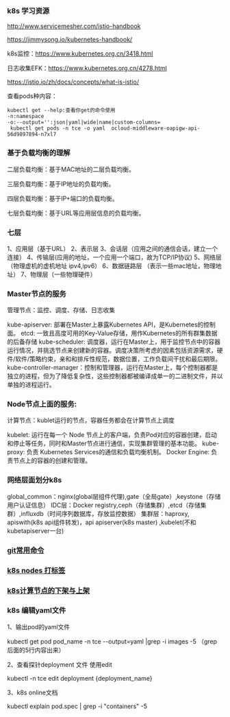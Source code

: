 
### k8s 学习资源
http://www.servicemesher.com/istio-handbook

https://jimmysong.io/kubernetes-handbook/

k8s监控：https://www.kubernetes.org.cn/3418.html

日志收集EFK：https://www.kubernetes.org.cn/4278.html

https://istio.io/zh/docs/concepts/what-is-istio/

查看pods种内容：
```
kubectl get --help:查看你get的命令使用
-n:namespace
-o:--output='':json|yaml|wide|name|custom-columns=
 kubectl get pods -n tce -o yaml  ocloud-middleware-oapigw-api-56d9897894-n7xl7 
 ```

### 基于负载均衡的理解

二层负载均衡：基于MAC地址的二层负载均衡。

三层负载均衡：基于IP地址的负载均衡。

四层负载均衡：基于IP+端口的负载均衡。

七层负载均衡：基于URL等应用层信息的负载均衡。

### 七层

1、应用层（基于URL）
2、表示层
3、会话层（应用之间的通信会话，建立一个连接）
4、传输层(应用的地址，一个应用一个端口，故为TCP/IP协议)
5、网络层（物理虚机的虚机地址 ipv4,ipv6）
6、数据链路层 （表示一些mac地址，物理地址）
7、物理层（一些物理硬件）

### Master节点的服务

管理节点：监控、调度、存储、日志收集

kube-apiserver: 部署在Master上暴露Kubernetes API，是Kubernetes的控制面。
etcd: 一致且高度可用的Key-Value存储，用作Kubernetes的所有群集数据的后备存储
kube-scheduler: 调度器，运行在Master上，用于监控节点中的容器运行情况，并挑选节点来创建新的容器。调度决策所考虑的因素包括资源需求，硬件/软件/策略约束，亲和和排斥性规范，数据位置，工作负载间干扰和最后期限。
kube-controller-manager：控制和管理器，运行在Master上，每个控制器都是独立的进程，但为了降低复杂性，这些控制器都被编译成单一的二进制文件，并以单独的进程运行。
### Node节点上面的服务:
计算节点：kublet运行的节点，容器任务都会在计算节点上调度

kubelet: 运行在每一个 Node 节点上的客户端，负责Pod对应的容器创建，启动和停止等任务，同时和Master节点进行通信，实现集群管理的基本功能。
kube-proxy: 负责 Kubernetes Services的通信和负载均衡机制。
Docker Engine: 负责节点上的容器的创建和管理。

### 网络层面划分k8s

global_common：nginx(global层组件代理),gate（全局gate）,keystone（存储用户认证信息）
IDC层：Docker registry,ceph（存储集群）,etcd（存储集群）,influxdb（时间序列数据库，存放监控数据）
集群层：haproxy, apiswith(k8s api组件转发)，api apiserver(k8s master) ,kubelet(不和kubetapiserver一台)



### [git常用命令](https://github.com/nicoleShuaihui/k8s/issues/3#issue-599400505)
### [k8s nodes 打标签](https://github.com/nicoleShuaihui/k8s/issues/4#issue-613039082)
### [k8s计算节点的下架与上架](https://github.com/nicoleShuaihui/k8s/issues/5#issue-613100341)
### k8s 编辑yaml文件
1、输出pod的yaml文件

kubectl get pod pod_name -n tce --output=yaml |grep -i images -5 （grep 后面的5行内容出来）

2、查看探针deployment 文件 使用edit


kubectl -n tce edit deployment {deployment_name}

3、k8s online文档


kubectl explain pod.spec | grep -i "containers" -5
